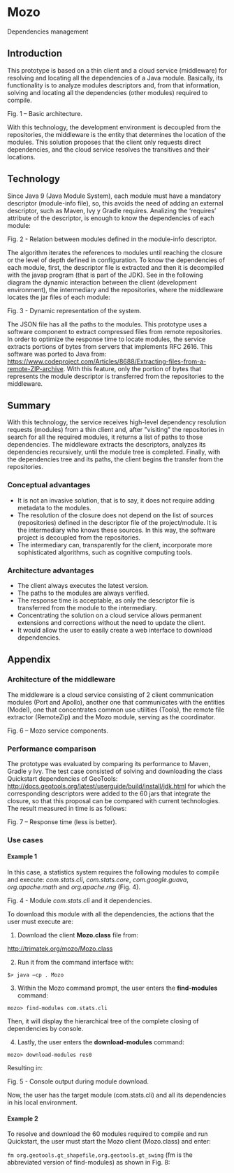 # Mozo
Dependencies management

## Introduction
This prototype is based on a thin client and a cloud service (middleware) for resolving and locating all the dependencies of a Java module. Basically, its functionality is to analyze modules descriptors and, from that information, solving and locating all the dependencies (other modules) required to compile.



Fig. 1 – Basic architecture.

With this technology, the development environment is decoupled from the repositories, the middleware is the entity that determines the location of the modules. This solution proposes that the client only requests direct dependencies, and the cloud service resolves the transitives and their locations.

## Technology
Since Java 9 (Java Module System), each module must have a mandatory descriptor (module-info file), so, this avoids the need of adding an external descriptor, such as Maven, Ivy y Gradle requires. Analizing the ‘requires’ attribute of the descriptor, is enough to know the dependencies of each module:



Fig. 2 - Relation between modules defined in the module-info descriptor.

The algorithm iterates the references to modules until reaching the closure or the level of depth defined in configuration. To know the dependencies of each module, first, the descriptor file is extracted and then it is decompiled with the javap program (that is part of the JDK). See in the following diagram the dynamic interaction between the client (development environment), the intermediary and the repositories, where the middleware locates the jar files of each module:



Fig. 3 - Dynamic representation of the system.

The JSON file has all the paths to the modules. This prototype uses a software component to extract compressed files from remote repositories. In order to optimize the response time to locate modules, the service extracts portions of bytes from servers that implements RFC 2616. This software was ported to Java from: https://www.codeproject.com/Articles/8688/Extracting-files-from-a-remote-ZIP-archive. With this feature, only the portion of bytes that represents the module descriptor is transferred from the repositories to the middleware.

## Summary
With this technology, the service receives high-level dependency resolution requests (modules) from a thin client and, after "visiting" the repositories in search for all the required modules, it returns a list of paths to those dependencies. The middleware extracts the descriptors, analyzes its dependencies recursively, until the module tree is completed.
Finally, with the dependencies tree and its paths, the client begins the transfer from the repositories.

### Conceptual advantages
* It is not an invasive solution, that is to say, it does not require adding metadata to the modules.
* The resolution of the closure does not depend on the list of sources (repositories) defined in the descriptor file of the project/module. It is the intermediary who knows these sources. In this way, the software project is decoupled from the repositories. 
* The intermediary can, transparently for the client, incorporate more sophisticated algorithms, such as cognitive computing tools.

### Architecture advantages
* The client always executes the latest version.
* The paths to the modules are always verified.
* The response time is acceptable, as only the descriptor file is transferred from the module to the intermediary.
* Concentrating the solution on a cloud service allows permanent extensions and corrections without the need to update the client.
* It would allow the user to easily create a web interface to download dependencies.


## Appendix

### Architecture of the middleware
The middleware is a cloud service consisting of 2 client communication modules (Port and Apollo), another one that communicates with the entities (Model), one that concentrates common use utilities (Tools), the remote file extractor (RemoteZip) and the Mozo module, serving as the coordinator.


Fig. 6 – Mozo service components.

### Performance comparison
The prototype was evaluated by comparing its performance to Maven, Gradle y Ivy. The test case consisted of solving and downloading the class Quickstart dependencies of GeoTools: http://docs.geotools.org/latest/userguide/build/install/jdk.html for which the corresponding descriptors were added to the 60 jars that integrate the closure, so that this proposal can be compared with current technologies.  The result measured in time is as follows:



Fig. 7 – Response time (less is better).

### Use cases

#### Example 1
In this case, a statistics system requires the following modules to compile and execute: *com.stats.cli*, *com.stats.core*, *com.google.guava*, *org.apache.math* and *org.apache.rng* (Fig. 4).


Fig. 4 - Module *com.stats.cli* and it dependencies.

To download this module with all the dependencies, the actions that the user must execute are:

1. Download the client **Mozo.class** file from:

http://trimatek.org/mozo/Mozo.class

2. Run it from the command interface with:

`$> java –cp . Mozo`

3. Within the Mozo command prompt, the user enters the **find-modules** command:

`mozo> find-modules com.stats.cli`

Then, it will display the hierarchical tree of the complete closing of dependencies by console.

4. Lastly, the user enters the **download-modules** command:

`mozo> download-modules res0`

Resulting in:


Fig. 5 - Console output during module download.

Now, the user has the target module (com.stats.cli) and all its dependencies in his local environment.


#### Example 2
To resolve and download the 60 modules required to compile and run Quickstart, the user must start the Mozo client (Mozo.class) and enter:

`fm org.geotools.gt_shapefile,org.geotools.gt_swing` (fm is the abbreviated version of find-modules) as shown in Fig. 8:


